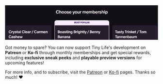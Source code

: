 ![](media/news/Support.png)

Got money to spare? You can now support Tiny Life's development on **Patreon** or **Ko-fi** through monthly memberships and get special rewards, including **exclusive sneak peeks** and **playable preview versions** for upcoming features!

For more info, and to subscribe, visit the [Patreon](https://www.patreon.com/c/ellpeck) or [Ko-fi](https://ko-fi.com/ellpeck/tiers) pages. Thanks so much! ❤️
